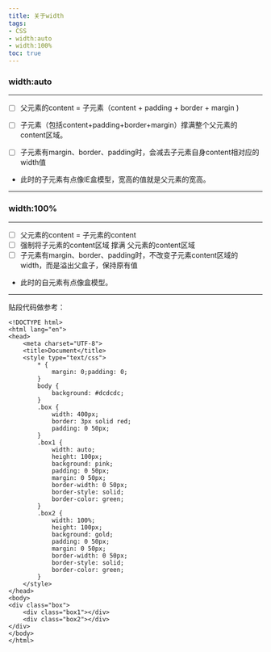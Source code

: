 ```yaml
---
title: 关于width
tags: 
- CSS
- width:auto
- width:100%
toc: true
---
```

### **width:auto**

---
- [ ] 父元素的content = 子元素（content + padding + border + margin )
- [ ] 子元素（包括content+padding+border+margin）撑满整个父元素的content区域。

- [ ] 子元素有margin、border、padding时，会减去子元素自身content相对应的width值
- 此时的子元素有点像IE盒模型，宽高的值就是父元素的宽高。
---
### **width:100%**

---
<!--more-->

- [ ] 父元素的content = 子元素的content
- [ ] 强制将子元素的content区域 撑满 父元素的content区域
- [ ] 子元素有margin、border、padding时，不改变子元素content区域的width，而是溢出父盒子，保持原有值

- 此时的自元素有点像盒模型。
---
贴段代码做参考：

```
<!DOCTYPE html>
<html lang="en">
<head>
    <meta charset="UTF-8">
    <title>Document</title>
    <style type="text/css">
        * {
            margin: 0;padding: 0;
        }
        body {
            background: #dcdcdc;
        }
        .box {
            width: 400px;
            border: 3px solid red;
            padding: 0 50px;
        }
        .box1 {
            width: auto;
            height: 100px;
            background: pink;
            padding: 0 50px;
            margin: 0 50px;
            border-width: 0 50px;
            border-style: solid;
            border-color: green;
        }
        .box2 {
            width: 100%;
            height: 100px;
            background: gold;
            padding: 0 50px;
            margin: 0 50px;
            border-width: 0 50px;
            border-style: solid;
            border-color: green;
        }
    </style>
</head>
<body>
<div class="box">
    <div class="box1"></div>
    <div class="box2"></div>
</div>
</body>
</html>

```



